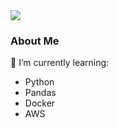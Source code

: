 <div><a href = ["mailto:andrecagnon@gmail.com"]<img src="https://img.shields.io/badge/Gmail-D14836?style=for-the-badge&logo=gmail&logoColor=white" target="_blank"></a> <a href="https://https://www.linkedin.com/in/luizandrebc/" target="_blank"><img src="https://img.shields.io/badge/-LinkedIn-%230077B5?style=for-the-badge&logo=linkedin&logoColor=white" target="_blank"></a>   </div>  

<p></p>
  
### About Me

<p></p>



<p></p>

🌱 I’m currently learning: 

 * Python
 * Pandas
 * Docker
 * AWS

